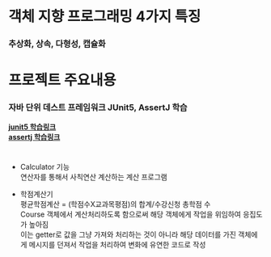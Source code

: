 # 객체 지향 프로그래밍 4가지 특징
### 추상화, 상속, 다형성, 캡슐화

# 프로젝트 주요내용
### 자바 단위 데스트 프레임워크 JUnit5, AssertJ 학습
**[junit5 학습링크](https://junit.org/junit5/docs/current/user-guide/#writing-tests)** <br>
**[assertj 학습링크](https://assertj.github.io/doc/#assertj-core-assertions-guide)** <br>

# 
* Calculator 기능
</br>연산자를 통해서 사칙연산 계산하는 계산 프로그램

* 학점계산기
</br>평균학점계산 = (학점수X교과목평점)의 합계/수강신청 총학점 수
</br>Course 객체에서 계산처리하도록 함으로써 해당 객체에게 작업을 위임하여 응집도가 높아짐
</br>이는 getter로 값을 그냥 가져와 처리하는 것이 아니라 해당 데이터를 가진 객체에게 메시지를 던져서 작업을 처리하여 변화에 유연한 코드로 작성
